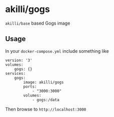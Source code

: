# akilli/gogs

`akilli/base` based Gogs image

## Usage

In your `docker-compose.yml` include something like

    version: '3'
    volumes:
        gogs: {}
    services:
        gogs:
            image: akilli/gogs
            ports:
                - "3000:3000"
            volumes:
                - gogs:/data

Then browse to `http://localhost:3000`

